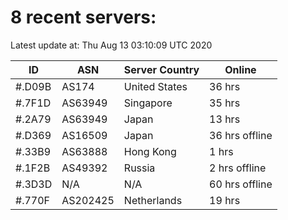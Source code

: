 # 8 recent servers:

Latest update at: Thu Aug 13 03:10:09 UTC 2020

| ID | ASN | Server Country | Online |
| -- | --- | -------------- | ------ |
| #.D09B | AS174 | United States | 36 hrs |
| #.7F1D | AS63949 | Singapore | 35 hrs |
| #.2A79 | AS63949 | Japan | 13 hrs |
| #.D369 | AS16509 | Japan | 36 hrs offline |
| #.33B9 | AS63888 | Hong Kong | 1 hrs |
| #.1F2B | AS49392 | Russia | 2 hrs offline |
| #.3D3D | N/A | N/A | 60 hrs offline |
| #.770F | AS202425 | Netherlands | 19 hrs |


